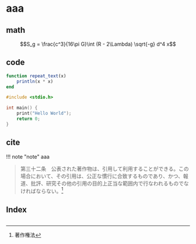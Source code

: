 # aaa

## math

```math
S_g = \frac{c^3}{16\pi G}\int (R - 2\Lambda) \sqrt{-g}   d^4 x
```

## code

```julia
function repeat_text(x)
	println(x * x)
end
```

```c
#include <stdio.h>

int main() {
    print("Hello World");
    return 0;
}

```

## cite

!!! note "note"
    aaa

> 第三十二条　公表された著作物は、引用して利用することができる。この場合において、その引用は、公正な慣行に合致するものであり、かつ、報道、批評、研究その他の引用の目的上正当な範囲内で行なわれるものでなければならない。[^1]

[^1]: 著作権法

## Index

```@index
```
